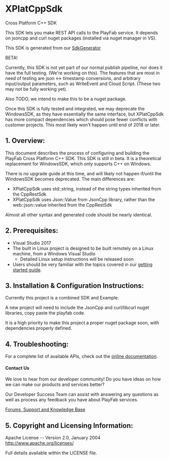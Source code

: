 # XPlatCppSdk
Cross Platform C++ SDK

This SDK lets you make REST API calls to the PlayFab service. It depends on jsoncpp and curl nuget packages (installed via nuget manager in VS).

This SDK is generated from our [SdkGenerator](https://github.com/PlayFab/SdkGenerator)

BETA!

Currently, this SDK is not yet part of our normal publish pipeline, nor does it have the full testing. (We're working on this). The features that are most in need of testing are json <-> timestamp conversions, and arbitrary input/output parameters, such as WriteEvent and Cloud Script. (These two may not be fully working yet).

Also TODO, we intend to make this to be a nuget package.

Once this SDK is fully tested and integrated, we may deprecate the WindowsSDK, as they have essentially the same interface, but XPlatCppSdk has more compact dependencies which should pose fewer conflicts with customer projects. This most likely won't happen until end of 2018 or later.

## 1. Overview:

This document describes the process of configuring and building the PlayFab Cross Platform C++ SDK. This SDK is still in beta. It is a theoretical replacement for WindowsSDK, which only supports C++ on Windows.

There is no upgrade guide at this time, and will likely not happen if/until the WindowsSDK becomes deprecated. The main differences are:

* XPlatCppSdk uses std::string, instead of the string types inherited from the CppRestSdk
* XPlatCppSdk uses Json::Value from JsonCpp library, rather than the web::json::value inherited from the CppRestSdk

Almost all other syntax and generated code should be nearly identical.


## 2. Prerequisites:

* Visual Studio 2017
* The built in Linux project is designed to be built remotely on a Linux machine, from a Windows Visual Studio
    * Detailed Linux setup instructions will be released soon
* Users should be very familiar with the topics covered in our [getting started guide](https://api.playfab.com/docs/general-getting-started).


## 3. Installation & Configuration Instructions:

Currently this project is a combined SDK and Example.

A new project will need to include the JsonCpp and curl/libcurl nuget libraries, copy paste the playfab code.

It is a high priority to make this project a proper nuget package soon, with dependencies properly defined.


## 4. Troubleshooting:

For a complete list of available APIs, check out the [online documentation](http://api.playfab.com/Documentation/).

#### Contact Us
We love to hear from our developer community!
Do you have ideas on how we can make our products and services better?

Our Developer Success Team can assist with answering any questions as well as process any feedback you have about PlayFab services.

[Forums, Support and Knowledge Base](https://community.playfab.com/index.html)


## 5. Copyright and Licensing Information:

Apache License --
  Version 2.0, January 2004
  http://www.apache.org/licenses/

  Full details available within the LICENSE file.
